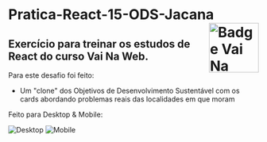 # Pratica-React-15-ODS-Jacana <img src="https://i.ibb.co/QpLTKSz/badge-M2-T2.png" alt="Badge Vai Na Web T2.1" width="100" align="right">

## Exercício para treinar os estudos de React do curso Vai Na Web.

Para este desafio foi feito:
- Um "clone" dos Objetivos de Desenvolvimento Sustentável com os cards abordando problemas reais das localidades em que moram 

Feito para Desktop & Mobile:

![Desktop](https://user-images.githubusercontent.com/102387476/195228879-5022f276-d7aa-42a5-8edb-691da3ae1189.jpg)
![Mobile](https://user-images.githubusercontent.com/102387476/195228888-3ea85bec-5bbf-4649-bdf8-50cc9345cc8b.jpg)
